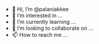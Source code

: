 - 👋 Hi, I’m @palaniakkee
- 👀 I’m interested in ...
- 🌱 I’m currently learning ...
- 💞️ I’m looking to collaborate on ...
- 📫 How to reach me ...

<!---
palaniakkee/palaniakkee is a ✨ special ✨ repository because its `README.md` (this file) appears on your GitHub profile.
You can click the Preview link to take a look at your changes.
--->

